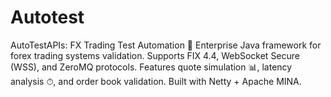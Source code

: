 # Autotest
AutoTestAPIs: FX Trading Test Automation 🚀 Enterprise Java framework for forex trading systems validation. Supports FIX 4.4, WebSocket Secure (WSS), and ZeroMQ protocols. Features quote simulation 📊, latency analysis ⏱, and order book validation. Built with Netty + Apache MINA.
